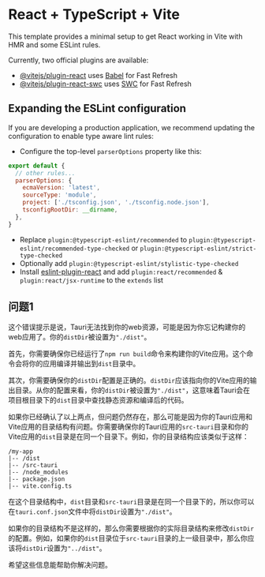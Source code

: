 # React + TypeScript + Vite

This template provides a minimal setup to get React working in Vite with HMR and some ESLint rules.

Currently, two official plugins are available:

- [@vitejs/plugin-react](https://github.com/vitejs/vite-plugin-react/blob/main/packages/plugin-react/README.md) uses [Babel](https://babeljs.io/) for Fast Refresh
- [@vitejs/plugin-react-swc](https://github.com/vitejs/vite-plugin-react-swc) uses [SWC](https://swc.rs/) for Fast Refresh

## Expanding the ESLint configuration

If you are developing a production application, we recommend updating the configuration to enable type aware lint rules:

- Configure the top-level `parserOptions` property like this:

```js
export default {
  // other rules...
  parserOptions: {
    ecmaVersion: 'latest',
    sourceType: 'module',
    project: ['./tsconfig.json', './tsconfig.node.json'],
    tsconfigRootDir: __dirname,
  },
}
```

- Replace `plugin:@typescript-eslint/recommended` to `plugin:@typescript-eslint/recommended-type-checked` or `plugin:@typescript-eslint/strict-type-checked`
- Optionally add `plugin:@typescript-eslint/stylistic-type-checked`
- Install [eslint-plugin-react](https://github.com/jsx-eslint/eslint-plugin-react) and add `plugin:react/recommended` & `plugin:react/jsx-runtime` to the `extends` list




## 问题1 
这个错误提示是说，Tauri无法找到你的web资源，可能是因为你忘记构建你的web应用了。你的`distDir`被设置为`"./dist"`。

首先，你需要确保你已经运行了`npm run build`命令来构建你的Vite应用。这个命令会将你的应用编译并输出到`dist`目录中。

其次，你需要确保你的`distDir`配置是正确的。`distDir`应该指向你的Vite应用的输出目录。从你的配置来看，你的`distDir`被设置为`"./dist"`，这意味着Tauri会在项目根目录下的`dist`目录中查找静态资源和编译后的代码。

如果你已经确认了以上两点，但问题仍然存在，那么可能是因为你的Tauri应用和Vite应用的目录结构有问题。你需要确保你的Tauri应用的`src-tauri`目录和你的Vite应用的`dist`目录是在同一个目录下。例如，你的目录结构应该类似于这样：

```
/my-app
|-- /dist
|-- /src-tauri
|-- /node_modules
|-- package.json
|-- vite.config.ts
```

在这个目录结构中，`dist`目录和`src-tauri`目录是在同一个目录下的，所以你可以在`tauri.conf.json`文件中将`distDir`设置为`"./dist"`。

如果你的目录结构不是这样的，那么你需要根据你的实际目录结构来修改`distDir`的配置。例如，如果你的`dist`目录位于`src-tauri`目录的上一级目录中，那么你应该将`distDir`设置为`"../dist"`。

希望这些信息能帮助你解决问题。